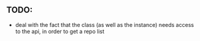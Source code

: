 ## TODO:

- deal with the fact that the class (as well as the instance) needs access to the api, in order to get a repo list